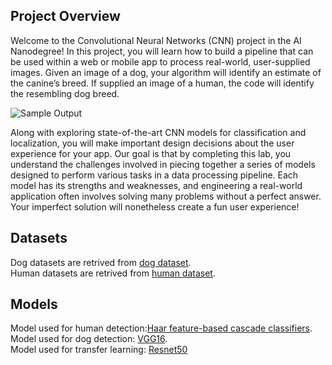 [//]: # (Image References)

[image1]: ./images/sample_dog_output.png "Sample Output"
[image2]: ./images/vgg16_model.png "VGG-16 Model Layers"
[image3]: ./images/vgg16_model_draw.png "VGG16 Model Figure"


## Project Overview

Welcome to the Convolutional Neural Networks (CNN) project in the AI Nanodegree! In this project, you will learn how to build a pipeline that can be used within a web or mobile app to process real-world, user-supplied images.  Given an image of a dog, your algorithm will identify an estimate of the canine’s breed.  If supplied an image of a human, the code will identify the resembling dog breed.  

![Sample Output][image1]

Along with exploring state-of-the-art CNN models for classification and localization, you will make important design decisions about the user experience for your app.  Our goal is that by completing this lab, you understand the challenges involved in piecing together a series of models designed to perform various tasks in a data processing pipeline.  Each model has its strengths and weaknesses, and engineering a real-world application often involves solving many problems without a perfect answer.  Your imperfect solution will nonetheless create a fun user experience!

## Datasets
Dog datasets are retrived from [dog dataset](https://s3-us-west-1.amazonaws.com/udacity-aind/dog-project/dogImages.zip).  
Human datasets are retrived from [human dataset](http://vis-www.cs.umass.edu/lfw/lfw.tgz).

## Models
Model used for human detection:[Haar feature-based cascade classifiers](https://docs.opencv.org/master/db/d28/tutorial_cascade_classifier.html).  
Model used for dog detection: [VGG16](https://neurohive.io/en/popular-networks/vgg16/).  
Model used for transfer learning: [Resnet50](https://www.mathworks.com/help/deeplearning/ref/resnet50.html#:~:text=ResNet%2D50%20is%20a%20convolutional,%2C%20pencil%2C%20and%20many%20animals.)

